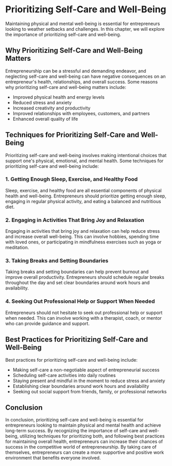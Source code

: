 Prioritizing Self-Care and Well-Being
============================================================================================

Maintaining physical and mental well-being is essential for entrepreneurs looking to weather setbacks and challenges. In this chapter, we will explore the importance of prioritizing self-care and well-being.

Why Prioritizing Self-Care and Well-Being Matters
-------------------------------------------------

Entrepreneurship can be a stressful and demanding endeavor, and neglecting self-care and well-being can have negative consequences on an entrepreneur's health, relationships, and overall success. Some reasons why prioritizing self-care and well-being matters include:

* Improved physical health and energy levels
* Reduced stress and anxiety
* Increased creativity and productivity
* Improved relationships with employees, customers, and partners
* Enhanced overall quality of life

Techniques for Prioritizing Self-Care and Well-Being
----------------------------------------------------

Prioritizing self-care and well-being involves making intentional choices that support one's physical, emotional, and mental health. Some techniques for prioritizing self-care and well-being include:

### 1. Getting Enough Sleep, Exercise, and Healthy Food

Sleep, exercise, and healthy food are all essential components of physical health and well-being. Entrepreneurs should prioritize getting enough sleep, engaging in regular physical activity, and eating a balanced and nutritious diet.

### 2. Engaging in Activities That Bring Joy and Relaxation

Engaging in activities that bring joy and relaxation can help reduce stress and increase overall well-being. This can involve hobbies, spending time with loved ones, or participating in mindfulness exercises such as yoga or meditation.

### 3. Taking Breaks and Setting Boundaries

Taking breaks and setting boundaries can help prevent burnout and improve overall productivity. Entrepreneurs should schedule regular breaks throughout the day and set clear boundaries around work hours and availability.

### 4. Seeking Out Professional Help or Support When Needed

Entrepreneurs should not hesitate to seek out professional help or support when needed. This can involve working with a therapist, coach, or mentor who can provide guidance and support.

Best Practices for Prioritizing Self-Care and Well-Being
--------------------------------------------------------

Best practices for prioritizing self-care and well-being include:

* Making self-care a non-negotiable aspect of entrepreneurial success
* Scheduling self-care activities into daily routines
* Staying present and mindful in the moment to reduce stress and anxiety
* Establishing clear boundaries around work hours and availability
* Seeking out social support from friends, family, or professional networks

Conclusion
----------

In conclusion, prioritizing self-care and well-being is essential for entrepreneurs looking to maintain physical and mental health and achieve long-term success. By recognizing the importance of self-care and well-being, utilizing techniques for prioritizing both, and following best practices for maintaining overall health, entrepreneurs can increase their chances of success in the competitive world of entrepreneurship. By taking care of themselves, entrepreneurs can create a more supportive and positive work environment that benefits everyone involved.

